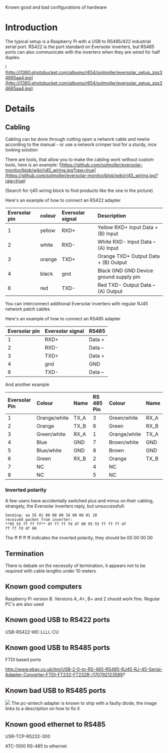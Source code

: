 Known good and bad configurations of hardware

# Introduction #

The typical setup is a Raspberry Pi with a USB to RS485/422 industrial serial port. RS422 is the port standard on Eversolar inverters, but RS485 ports can also communicate with the inverters when they are wired for half duplex.

![http://i1360.photobucket.com/albums/r654/solmoller/eversolar_setup_zps34665aa4.jpg](http://i1360.photobucket.com/albums/r654/solmoller/eversolar_setup_zps34665aa4.jpg)

# Details #
## Cabling ##
Cabling can be done through cutting open a network cable and rewire according to the manual - or use a network crimper tool for a sturdy, nice looking solution

There are tools, that allow you to make the cabling work without custom tools, here is an example:
![https://github.com/solmoller/eversolar-monitor/blob/wiki/rj45_wiring.jpg?raw=true](https://github.com/solmoller/eversolar-monitor/blob/wiki/rj45_wiring.jpg?raw=true)

(Search for rj45 wiring block to find products like the one in the picture)

Here's an example of how to connect an RS422 adapter

|Eversolar pin|colour|Eversolar signal|Description|
|:------------|:-----|:---------------|:----------|
|1            |yellow|RXD+            |Yellow RXD+ Input Data + (B) Input|
|2            |white |RXD-            |White RXD- Input Data – (A) Input|
|3            |orange|TXD+            |Orange TXD+ Output Data + (B) Output|
|4            |black |gnd             |Black GND GND Device ground supply pin|
|6            |red   |TXD-            |Red TXD- Output Data – (A) Output|


You can interconnect additional Eversolar inverters with regular RJ45 network patch cables

Here's an example of how to connect an RS485 adapter


|Eversolar pin|Eversolar signal|RS485|
|:------------|:---------------|:----|
|1            |RXD+            |Data + |
|2            |RXD-            |Data – |
|3            |TXD+            |Data +|
|4            |gnd             | GND |
|6            |TXD-            |Data – |

And another example

|Eversolar Pin|Colour|Name|RS 485 Pin|Colour|Name|
|:------------|:-----|:---|:---------|:-----|:---|
|1            |Orange/white|TX\_A|3         |Green/white|RX\_A|
|2            |Orange|TX\_B|6         |Green |RX\_B|
|3            |Green/white|RX\_A|1         |Orange/white|TX\_A|
|4            |Blue  |GND |7         |Brown/white|GND |
|5            |Blue/white|GND |8         |Brown |GND |
|6            |Green |RX\_B|2         |Orange|TX\_B|
|7            |NC    | |4   |NC        | |
|8            |NC    | |5   |NC        | |


### Inverted polarity ###
A few users have accidentally switched plus and minus on their cabling, strangely, the Eversolar inverters reply, but unsuccessfull:
```
Sending: aa 55 01 00 00 00 10 00 00 01 10
received packet from inverter:
**95 55 ff ff ff** df f7 ff fd d7 00 95 55 ff ff ff df
ff ff fd df 00
```
The ff ff ff ff indicates the inverted polarity, they should be 00 00 00 00
## Termination ##
There is debate on the necessity of termination, it appears not to be required with cable lengths under 10 meters
## Known good computers ##
Raspberry Pi version B. Versions A, A+, B+ and 2 should work fine. Regular PC's are also used

## Known good USB to RS422 ports ##
USB-RS422-WE-LLLL-CU
## Known good USB to RS485 ports ##
FTDI based ports

http://www.ebay.co.uk/itm/USB-2-0-to-RS-485-RS485-RJ45-RJ-45-Serial-Adapter-Converter-FTDI-FT232-FT232R-/170792123589?

## Known **bad** USB to RS485 ports ##
[![](http://www.frederiksson.dk/danfoss/rs485.jpg)](http://www.frederiksson.dk/danfoss/rs-485.html)
The pc-sintech adapter is known to ship with a faulty diode, the image links to a description on how to fix it
## Known good ethernet to RS485 ##
USR-TCP-RS232-300

ATC-1000 RS-485 to ethernet 
